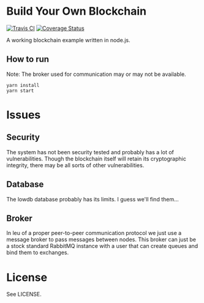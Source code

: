 # Build Your Own Blockchain
[![Travis CI](https://secure.travis-ci.org/cilliemalan/byob.png?branch=master)](https://secure.travis-ci.org/puleos/object-hash?branch=master)
[![Coverage Status](https://coveralls.io/repos/github/cilliemalan/byob/badge.svg?branch=master)](https://coveralls.io/github/cilliemalan/byob?branch=master)

A working blockchain example written in node.js.

## How to run

Note: The broker used for communication may or may not be available.

```
yarn install
yarn start
```

# Issues

## Security
The system has not been security tested and probably has a lot of vulnerabilities. Though the blockchain itself will retain its cryptographic integrity, there may be all sorts of other
vulnerabilities.

## Database
The lowdb database probably has its limits. I guess we'll find them...

## Broker
In leu of a proper peer-to-peer communication protocol we just use a message broker to
pass messages between nodes. This broker can just be a stock standard RabbitMQ instance
with a user that can create queues and bind them to exchanges.

# License

See LICENSE.
